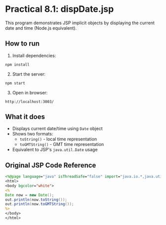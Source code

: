 # Practical 8.1: dispDate.jsp

This program demonstrates JSP implicit objects by displaying the current date and time (Node.js equivalent).

## How to run

1. Install dependencies:
```bash
npm install
```

2. Start the server:
```bash
npm start
```

3. Open in browser:
```
http://localhost:3003/
```

## What it does

- Displays current date/time using `Date` object
- Shows two formats:
  - `toString()` - local time representation
  - `toGMTString()` - GMT time representation
- Equivalent to JSP's `java.util.Date` usage

## Original JSP Code Reference

```jsp
<%@page language="java" isThreadSafe="false" import="java.io.*,java.util.*" %>
<html>
<body bgcolor="white">
<%
Date now = new Date();
out.println(now.toString());
out.println(now.toGMTString());
%>
</body>
</html>
```
